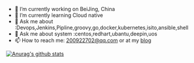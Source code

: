 - 🔭 I’m currently working on BeiJing, China
- 🌱 I’m currently learning Cloud native
- 💬 Ask me about :Devops,Jenkins,Pipline,groovy,go,docker,kubernetes,isito,ansible,shell
- 💬 Ask me about system :centos,redhart,ubantu,deepin,uos
- 📫 How to reach me: 200922702@qq.com or at my [blog](http://www.zhangpengxuan.com)

[![Anurag's github stats](https://github-readme-stats.vercel.app/api?username=xuan200922702&show_icons=true&theme=gotham)](https://github.com/anuraghazra/github-readme-stats)
